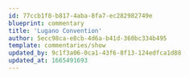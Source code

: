 ```yaml
---
id: 77ccb1f8-b817-4aba-8fa7-ec282982749e
blueprint: commentary
title: 'Lugano Convention'
author: 5ecc98ca-e8cb-4d6a-b41d-360bc334b495
template: commentaries/show
updated_by: 9c1f3a06-0ca1-43f6-8f13-124edfca1d88
updated_at: 1665491693
---
```

